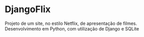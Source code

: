 # DjangoFlix
Projeto de um site, no estilo Netflix, de apresentação de filmes. Desenvolvimento em Python, com utilização de Django e SQLite
